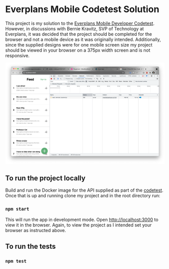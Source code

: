 # Everplans Mobile Codetest Solution

This project is my solution to the [Everplans Mobile Developer Codetest](https://github.com/everplans/mobile-codetest/blob/main/CODETEST.md). However, in discussions with Bernie Kravitz, SVP of Technology at Everplans, it was decided that the project should be completed for the browser and not a mobile device as it was originally intended. Additionally, since the supplied designs were for one mobile screen size my project should be viewed in your browser on a 375px width screen and is not responsive. 

![dev tools screenshot](https://github.com/JohnnySantiagoJr/everplans-codetest/blob/75eb8200225f2bc15e4a761f1a378281604a2063/src/images/dev-tools-screenshot.png)

## To run the project locally

Build and run the Docker image for the API supplied as part of the [codetest](https://github.com/everplans/mobile-codetest). Once that is up and running clone my project and in the root directory run:

### `npm start`

This will run the app in development mode. Open [http://localhost:3000](http://localhost:3000) to view it in the browser. Again, to view the project as I intended set your browser as instructed above.

## To run the tests

### `npm test`